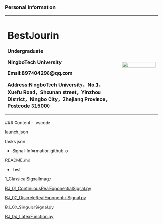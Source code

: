 ### Personal Information
<table border="0">
  <tr>
    <td width="75%">
      <h1>BestJourin</h1>
      <p><b>Undergraduate</b></p>
      <p><b>NingboTech University</b></p>
      <p><b>Email:897404298@qq.com</b></p>
      <p><b>Address:NingboTech University，No.1，Xuefu Road，Shounan street，Yinzhou District，Ningbo City，Zhejiang Province，Postcode 315000</b></p>
    </td>
    <td width="25%">
      <img src="/IMG_3508(20200222-112641).jpg" width="100%">      
    </td>
  </tr>
</table>
### Content
- .vscode

launch.json

tasks.json

- Signal-Information.github.io

README.md

- Test

1_ClassicalSignalImage

[BJ_01_ContinuousRealExponentialSignal.py](https://github.com/BestJourin/Signal-Information.github.io/blob/master/Test/1_ClassicalSignalImage/BJ_01_ContinuousRealExponentialSignal.py)

[BJ_02_DiscreteRealExponentialSignal.py](https://github.com/BestJourin/Signal-Information.github.io/blob/master/Test/1_ClassicalSignalImage/BJ_02_DiscreteRealExponentialSignal.py)

[BJ_03_SingularSignal.py](https://github.com/BestJourin/Signal-Information.github.io/blob/master/Test/1_ClassicalSignalImage/BJ_03_SingularSignal.py)

[BJ_04_LatexFunction.py](https://github.com/BestJourin/Signal-Information.github.io/blob/master/Test/1_ClassicalSignalImage/BJ_04_LatexFunction.py)

